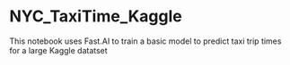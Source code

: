 # NYC_TaxiTime_Kaggle

This notebook uses Fast.AI to train a basic model to predict taxi trip times for a large Kaggle datatset
